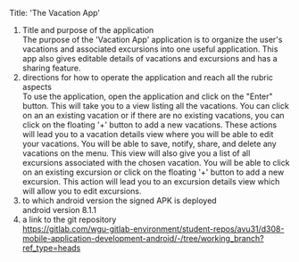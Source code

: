 Title: 'The Vacation App'<br>
1.   Title and purpose of the application <br>
        The purpose of the 'Vacation App' application is to organize the user's vacations and associated excursions into one useful application. This app also gives editable details of vacations and excursions and has a sharing feature.<br>
2.   directions for how to operate the application and reach all the rubric aspects<br>
        To use the application, open the application and click on the "Enter" button. This will take you to a view listing all the vacations. You can click on an an existing vacation or if there are no existing vacations, you can click on the floating '+' button to add a new vacations. These actions will lead you to a vacation details view where you will be able to edit your vacations. You will be able to save, notify, share, and delete any vacations on the menu. This view will also give you a list of all excursions associated with the chosen vacation. You will be able to click on an existing excursion or click on the floating '+' button to add a new excursion. This action will lead you to an excursion details view which will allow you to edit excursions.<br>  
3.   to which android version the signed APK is deployed<br>
        android version 8.1.1<br>
4.   a link to the git repository<br>
     https://gitlab.com/wgu-gitlab-environment/student-repos/avu31/d308-mobile-application-development-android/-/tree/working_branch?ref_type=heads


